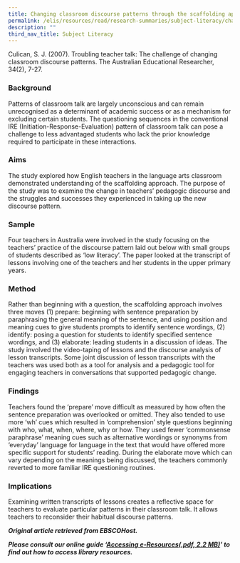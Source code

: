 ```yaml
---
title: Changing classroom discourse patterns through the scaffolding approach
permalink: /elis/resources/read/research-summaries/subject-literacy/changing-classroom-discourse-patterns/
description: ""
third_nav_title: Subject Literacy
---
```

Culican, S. J. (2007). Troubling teacher talk: The challenge of changing classroom discourse patterns. The Australian Educational Researcher, 34(2), 7-27.

### Background

Patterns of classroom talk are largely unconscious and can remain unrecognised as a determinant of academic success or as a mechanism for excluding certain students. The questioning sequences in the conventional IRE (Initiation-Response-Evaluation) pattern of classroom talk can pose a challenge to less advantaged students who lack the prior knowledge required to participate in these interactions.

### Aims

The study explored how English teachers in the language arts classroom demonstrated understanding of the scaffolding approach. The purpose of the study was to examine the change in teachers’ pedagogic discourse and the struggles and successes they experienced in taking up the new discourse pattern.

### Sample

Four teachers in Australia were involved in the study focusing on the teachers’ practice of the discourse pattern laid out below with small groups of students described as ‘low literacy’. The paper looked at the transcript of lessons involving one of the teachers and her students in the upper primary years.

### Method

Rather than beginning with a question, the scaffolding approach involves three moves (1) prepare: beginning with sentence preparation by paraphrasing the general meaning of the sentence, and using position and meaning cues to give students prompts to identify sentence wordings, (2) identify: posing a question for students to identify specified sentence wordings, and (3) elaborate: leading students in a discussion of ideas. The study involved the video-taping of lessons and the discourse analysis of lesson transcripts. Some joint discussion of lesson transcripts with the teachers was used both as a tool for analysis and a pedagogic tool for engaging teachers in conversations that supported pedagogic change.

### Findings

Teachers found the ‘prepare’ move difficult as measured by how often the sentence preparation was overlooked or omitted. They also tended to use more ‘wh’ cues which resulted in ‘comprehension’ style questions beginning with who, what, when, where, why or how. They used fewer ‘commonsense paraphrase’ meaning cues such as alternative wordings or synonyms from ‘everyday’ language for language in the text that would have offered more specific support for students’ reading. During the elaborate move which can vary depending on the meanings being discussed, the teachers commonly reverted to more familiar IRE questioning routines.

### Implications

Examining written transcripts of lessons creates a reflective space for teachers to evaluate particular patterns in their classroom talk. It allows teachers to reconsider their habitual discourse patterns.


_**Original article retrieved from EBSCOHost.**_  

**_Please consult our online guide ‘[Accessing e-Resources(.pdf, 2.2 MB)](https://academyofsingaporeteachers-moe-edu-sg-admin.cwp.sg/elis/resources/read/research-summaries/subject-literacy/18e45074-6b1b-4ac7-811f-1a8da16c4f81 "Accessing e-Resources")’ to find out how to access library resources._**